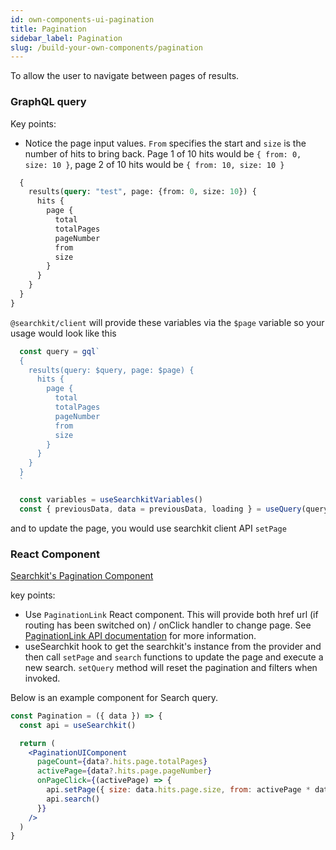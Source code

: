 ```yaml
---
id: own-components-ui-pagination
title: Pagination
sidebar_label: Pagination
slug: /build-your-own-components/pagination
---
```


To allow the user to navigate between pages of results.

### GraphQL query

Key points:
- Notice the page input values. `From` specifies the start and `size` is the number of hits to bring back. Page 1 of 10 hits would be `{ from: 0, size: 10 }`, page 2 of 10 hits would be `{ from: 10, size: 10 }`

```graphql
  {
    results(query: "test", page: {from: 0, size: 10}) {
      hits {
        page {
          total
          totalPages
          pageNumber
          from
          size
        }
      }
    }
  }
}
```

`@searchkit/client` will provide these variables via the `$page` variable so your usage would look like this

```jsx
  const query = gql`
  {
    results(query: $query, page: $page) {
      hits {
        page {
          total
          totalPages
          pageNumber
          from
          size
        }
      }
    }
  }
  `

  const variables = useSearchkitVariables()
  const { previousData, data = previousData, loading } = useQuery(query, { variables })
```

and to update the page, you would use searchkit client API `setPage`

### React Component

[Searchkit's Pagination Component](https://github.com/searchkit/searchkit/blob/next/packages/searchkit-elastic-ui/src/Pagination/index.tsx)

key points:
- Use `PaginationLink` React component. This will provide both href url (if routing has been switched on) / onClick handler to change page. See [PaginationLink API documentation](https://searchkit.co/docs/reference/searchkit-client#paginationlink-component) for more information.
- useSearchkit hook to get the searchkit's instance from the provider and then call `setPage` and `search` functions to update the page and execute a new search. `setQuery` method will reset the pagination and filters when invoked.

Below is an example component for Search query.

```jsx
const Pagination = ({ data }) => {
  const api = useSearchkit()

  return (
    <PaginationUIComponent
      pageCount={data?.hits.page.totalPages}
      activePage={data?.hits.page.pageNumber}
      onPageClick={(activePage) => {
        api.setPage({ size: data.hits.page.size, from: activePage * data.hits.page.size })
        api.search()
      }}
    />
  )
}

```